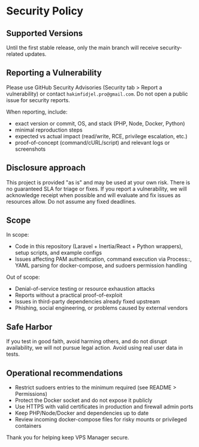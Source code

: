 # Security Policy

## Supported Versions
Until the first stable release, only the main branch will receive security-related updates.

## Reporting a Vulnerability
Please use GitHub Security Advisories (Security tab > Report a vulnerability) or contact `hakimfidjel.pro@gmail.com`. Do not open a public issue for security reports.

When reporting, include:
- exact version or commit, OS, and stack (PHP, Node, Docker, Python)
- minimal reproduction steps
- expected vs actual impact (read/write, RCE, privilege escalation, etc.)
- proof-of-concept (command/cURL/script) and relevant logs or screenshots

## Disclosure approach
This project is provided "as is" and may be used at your own risk. There is no guaranteed SLA for triage or fixes. If you report a vulnerability, we will acknowledge receipt when possible and will evaluate and fix issues as resources allow. Do not assume any fixed deadlines.

## Scope
In scope:
- Code in this repository (Laravel + Inertia/React + Python wrappers), setup scripts, and example configs
- Issues affecting PAM authentication, command execution via Process::, YAML parsing for docker-compose, and sudoers permission handling

Out of scope:
- Denial-of-service testing or resource exhaustion attacks
- Reports without a practical proof-of-exploit
- Issues in third-party dependencies already fixed upstream
- Phishing, social engineering, or problems caused by external vendors

## Safe Harbor
If you test in good faith, avoid harming others, and do not disrupt availability, we will not pursue legal action. Avoid using real user data in tests.

## Operational recommendations
- Restrict sudoers entries to the minimum required (see README > Permissions)
- Protect the Docker socket and do not expose it publicly
- Use HTTPS with valid certificates in production and firewall admin ports
- Keep PHP/Node/Docker and dependencies up to date
- Review incoming docker-compose files for risky mounts or privileged containers

Thank you for helping keep VPS Manager secure.
